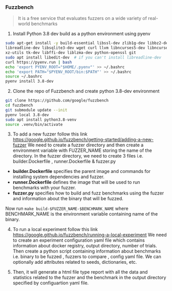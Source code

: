 ### Fuzzbench

> It is a free service that evaluates fuzzers on a wide variety of real-world benchmarks

1. Install Python 3.8 dev build as a python environment using pyenv
```bash
sudo apt-get install -y build-essential libssl-dev zlib1g-dev libbz2-dev \
libreadline-dev libsqlite3-dev wget curl llvm libncurses5-dev libncursesw5-dev \
xz-utils tk-dev libffi-dev liblzma-dev python-openssl git
sudo apt install libedit-dev  # if you can't install libreadline-dev
curl https://pyenv.run | bash
echo 'export PYENV_ROOT="$HOME/.pyenv"' >> ~/.bashrc
echo 'export PATH="$PYENV_ROOT/bin:$PATH"' >> ~/.bashrc
source ~/.bashrc
pyenv install 3.8-dev
```

2. Clone the repo of Fuzzbench and create python 3.8-dev environment
```bash
git clone https://github.com/google/fuzzbench
cd fuzzbench
git submodule update --init
pyenv local 3.8-dev
sudo apt install python3.8-venv
source .venv/bin/activate  
```

3. To add a new fuzzer follow this link https://google.github.io/fuzzbench/getting-started/adding-a-new-fuzzer 
We need to create a fuzzer directory and then create a environment variable with FUZZER_NAME storing the name of the directory.
In the fuzzer directory, we need to create 3 files i.e. builder.Dockerfile , runner.Dockerfile & fuzzer.py
- **builder.Dockerfile** specifies the parent image and commands for installing system dependencies and fuzzer.
- **runner.Dockerfile** defines the image that will be used to run benchmarks with your fuzzer.
- **fuzzer.py** specifies how to build and fuzz benchmarks using the fuzzer and information about the binary that will be fuzzed.

Now run `make build-$FUZZER_NAME-$BENCHMARK_NAME` where BENCHMARK_NAME is the environment variable containing name of the binary.

4. To run a local experiment follow this link https://google.github.io/fuzzbench/running-a-local-experiment
We need to create an experiment configuration yaml file which contains information about docker registry, output directory, number of trials.
Then create a python script containing information about benchmarks i.e. binary to be fuzzed , fuzzers to compare , config yaml file.
We can optionally add attributes related to seeds, dictionaries, etc.

5. Then, it will generate a html file type report with all the data and statistics related to the fuzzer and the benchmark
in the output directory specified by configuartion yaml file.